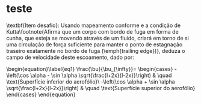 # teste

\textbf{Item desafio}: Usando mapeamento conforme e a condição de Kutta\footnote{Afirma que um corpo com bordo de fuga em forma de cunha, que esteja se movendo através de um fluido, criará em torno de si uma circulação de força suficiente para manter o ponto de estagnação traseiro exatamente no bordo de fuga (\emph{trailing edge})}, deduza o campo de velocidade deste escoamento, dado por:


\begin{equation}\label{eq1}
\frac{\bu}{\bu_{\infty}}=
  \begin{cases}
    -\left(\cos \alpha - \sin \alpha \sqrt{\frac{l+2x}{l-2x}}\right) & \quad \text{Superfície inferior do aerofólio}\\
    -\left(\cos \alpha + \sin \alpha \sqrt{\frac{l+2x}{l-2x}}\right) & \quad \text{Superfície superior do aerofólio}
  \end{cases}
\end{equation}

